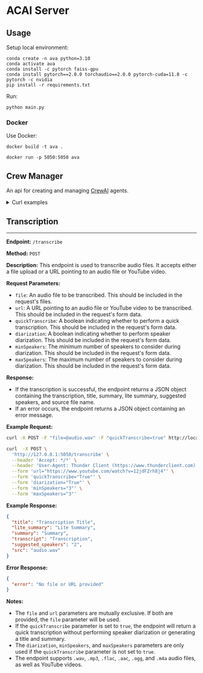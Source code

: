 # ACAI Server

## Usage

Setup local environment:

```
conda create -n ava python=3.10
conda activate ava
conda install -c pytorch faiss-gpu
conda install pytorch==2.0.0 torchaudio==2.0.0 pytorch-cuda=11.8 -c pytorch -c nvidia
pip install -r requirements.txt

```

Run:

```
python main.py
```

### Docker

Use Docker:

```
docker build -t ava .
```

```
docker run -p 5050:5050 ava
```

## Crew Manager

An api for creating and managing [CrewAI](https://github.com/joaomdmoura/crewAI) agents.

<details>
<summary>Curl examples</summary>

```curl
curl  -X POST \
  'http://localhost:5050/run-crew' \
  --header 'Accept: */*' \
  --header 'User-Agent: Thunder Client (https://www.thunderclient.com)' \
  --header 'Content-Type: application/json' \
  --data-raw '{
  "agents": [
    {
      "name": "Grant",
      "role": "Product Manager",
      "goal": "Orchestrate the team to create the design system, based on the clients needs. You will be provided the goal for the sprint and you will need to create a task list for the team and assign the tasks to the team members.",
      "backstory": "You manage the design system for Knapsack, It is called Toby. You run a small team of highly intelligent designers. You are responsible for the overall success of the design system. Provide the members of your team with a task list based off of the need of the current sprint.",
      "llm": {
        "base_url": "http://192.168.4.192:8080/v1",
        "model_name": "open-hermes-2.5",
        "openai_api_key": "sk-xxx"
      },
      "tools": ["DuckDuckGoSearch"],
      "files": ["1"],
      "metadata": {},
      "verbose": true,
      "allow_delegation": true
    },
    {
      "role": "Senior Research",
      "name": "Jim",
      "goal": "Research the best way to create a design system for Knapsack.",
      "tools": ["DuckDuckGoSearch"],
      "llm": {
        "base_url": "http://192.168.4.192:8080/v1",
        "model_name": "open-hermes-2.5",
        "openai_api_key": "sk-xxx"
      },
      "files": ["1"],
      "metadata": {},
      "verbose": true,
      "allow_delegation": false
    },
    {
      "name": "Matt",
      "role": "Designer",
      "goal": "Create a design system for Knapsack.",
      "backstory": "A creative soul who translates complex tech jargon into beautiful designs for the masses, you write using simple words in a friendly and inviting tone that does not sounds like AI.",
      "llm": {
        "base_url": "http://192.168.4.192:8080/v1",
        "model_name": "open-hermes-2.5",
        "openai_api_key": "sk-xxx"
      },
      "tools": [],
      "files": ["1"],
      "metadata": {},
      "verbose": true,
      "allow_delegation": true
    }
  ],
  "tasks": [
    {
      "name": "AI Integration",
      "description": "We need to create a integrate AI into our design system for Knapsack.cloud. The design system will be called Toby.",
      "agent": "Product Manager",
      "tools": ["DuckDuckGoSearch"],
      "files": ["1"],
      "metadata": {
        "dueDate": "2021-01-01"
      }
    },
    {
      "name": "AI Research",
      "description": "Conduct a comprehensive analysis of the latest advancements in AI in 2024. Identify key trends, breakthrough technologies, and potential industry impacts. Compile your findings in a detailed report. Your final answer MUST be a full analysis report",
      "agent": "Senior Research",
      "files": ["1"],
      "tools": [],
      "metadata": {
        "dueDate": "2021-01-01"
      }
    },
    {
      "name": "Color Tokens",
      "description": "Lookup colors for knapsack.cloud. Toby is a bear avatar an represents Tobias who came up with the Knapsack problem.",
      "agent": "Designer",
      "tools": [],
      "files": ["1"],
      "metadata": {
        "dueDate": "2021-01-01"
      }
    },
    {
      "name": "Create Color Tokens",
      "description": "Create a list of color tokens to represent our design system Toby. Toby is a bear avatar an represents Tobias who came up with the Knapsack problem.",
      "agent": "Designer",
      "tools": [],
      "files": ["1"],
      "metadata": {
        "dueDate": "2021-01-01"
      }
    }
  ],
  "files": [
    {
      "name": "Toby Design System",
      "type": "JSON",
      "data": "",
      "metadata": {}
    }
  ],
  "metadata": {},
  "process": "sequential"
}
'
```

</details>

## Transcription

---

**Endpoint:** `/transcribe`

**Method:** `POST`

**Description:** This endpoint is used to transcribe audio files. It accepts either a file upload or a URL pointing to an audio file or YouTube video.

**Request Parameters:**

- `file`: An audio file to be transcribed. This should be included in the request's files.
- `url`: A URL pointing to an audio file or YouTube video to be transcribed. This should be included in the request's form data.
- `quickTranscribe`: A boolean indicating whether to perform a quick transcription. This should be included in the request's form data.
- `diarization`: A boolean indicating whether to perform speaker diarization. This should be included in the request's form data.
- `minSpeakers`: The minimum number of speakers to consider during diarization. This should be included in the request's form data.
- `maxSpeakers`: The maximum number of speakers to consider during diarization. This should be included in the request's form data.

**Response:**

- If the transcription is successful, the endpoint returns a JSON object containing the transcription, title, summary, lite summary, suggested speakers, and source file name.
- If an error occurs, the endpoint returns a JSON object containing an error message.

**Example Request:**

```bash
curl -X POST -F "file=@audio.wav" -F "quickTranscribe=true" http://localhost:5000/transcribe
```

```bash
curl  -X POST \
  'http://127.0.0.1:5050/transcribe' \
  --header 'Accept: */*' \
  --header 'User-Agent: Thunder Client (https://www.thunderclient.com)' \
  --form 'url="https://www.youtube.com/watch?v=12jdFZrh8j4"' \
  --form 'quickTranscribe="True"' \
  --form 'diarization="True"' \
  --form 'minSpeakers="3"' \
  --form 'maxSpeakers="3"'
```

**Example Response:**

```json
{
  "title": "Transcription Title",
  "lite_summary": "Lite Summary",
  "summary": "Summary",
  "transcript": "Transcription",
  "suggested_speakers": "2",
  "src": "audio.wav"
}
```

**Error Response:**

```json
{
  "error": "No file or URL provided"
}
```

**Notes:**

- The `file` and `url` parameters are mutually exclusive. If both are provided, the `file` parameter will be used.
- If the `quickTranscribe` parameter is set to `true`, the endpoint will return a quick transcription without performing speaker diarization or generating a title and summary.
- The `diarization`, `minSpeakers`, and `maxSpeakers` parameters are only used if the `quickTranscribe` parameter is not set to `true`.
- The endpoint supports `.wav`, `.mp3`, `.flac`, `.aac`, `.ogg`, and `.m4a` audio files, as well as YouTube videos.
